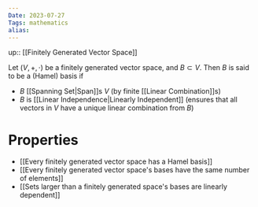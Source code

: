 ```yaml
---
Date: 2023-07-27
Tags: mathematics
alias: 
---
```

up:: [[Finitely Generated Vector Space]]

Let $(V, +, \cdot)$ be a finitely generated vector space, and $B \subset V$. Then $B$ is said to be a (Hamel) basis if
- $B$ [[Spanning Set|Span]]s $V$ (by finite [[Linear Combination]]s)
- $B$ is [[Linear Independence|Linearly Independent]] (ensures that all vectors in $V$ have a unique linear combination from $B$)

# Properties
- [[Every finitely generated vector space has a Hamel basis]]
- [[Every finitely generated vector space's bases have the same number of elements]]
- [[Sets larger than a finitely generated space's bases are linearly dependent]]